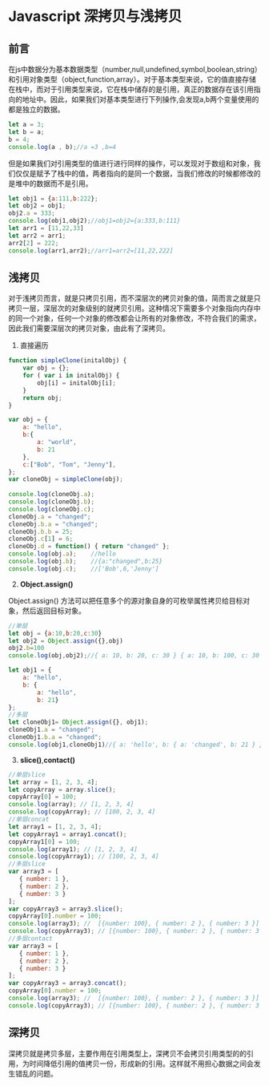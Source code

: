 # Javascript 深拷贝与浅拷贝

## 前言
在js中数据分为基本数据类型（number,null,undefined,symbol,boolean,string）和引用对象类型（object,function,array）。对于基本类型来说，它的值直接存储在栈中，而对于引用类型来说，它在栈中储存的是引用，真正的数据存在该引用指向的地址中。因此，如果我们对基本类型进行下列操作,会发现a,b两个变量使用的都是独立的数据。
```javascript
let a = 3;
let b = a;
b = 4;
console.log(a , b);//a =3 ,b=4
```
但是如果我们对引用类型的值进行进行同样的操作，可以发现对于数组和对象，我们仅仅是赋予了栈中的值，两者指向的是同一个数据，当我们修改的时候都修改的是堆中的数据而不是引用。
```javascript
let obj1 = {a:111,b:222};
let obj2 = obj1;
obj2.a = 333;
console.log(obj1,obj2);//obj1=obj2={a:333,b:111}
let arr1 = [11,22,33]
let arr2 = arr1;
arr2[2] = 222;
console.log(arr1,arr2);//arr1=arr2=[11,22,222]
```
## 浅拷贝

对于浅拷贝而言，就是只拷贝引用，而不深层次的拷贝对象的值，简而言之就是只拷贝一层，深层次的对象级别的就拷贝引用。这种情况下需要多个对象指向内存中的同一个对象，任何一个对象的修改都会让所有的对象修改，不符合我们的需求，因此我们需要深层次的拷贝对象，由此有了深拷贝。

1. 直接遍历

```javascript
function simpleClone(initalObj) {
    var obj = {};
    for ( var i in initalObj) {
        obj[i] = initalObj[i];
    }
    return obj;
}

var obj = {
    a: "hello",
    b:{
        a: "world",
        b: 21
    },
    c:["Bob", "Tom", "Jenny"],
};
var cloneObj = simpleClone(obj);
 
console.log(cloneObj.a);
console.log(cloneObj.b);
console.log(cloneObj.c);
cloneObj.a = "changed";
cloneObj.b.a = "changed";
cloneObj.b.b = 25;
cloneObj.c[1] = 6;
cloneObj.d = function() { return "changed" };
console.log(obj.a);    //hello
console.log(obj.b);    //{a:"changed",b:25}
console.log(obj.c);    //['Bob',6,'Jenny']
```
2. **Object.assign()**

Object.assign() 方法可以把任意多个的源对象自身的可枚举属性拷贝给目标对象，然后返回目标对象。
```javascript
//单层
let obj = {a:10,b:20,c:30}
let obj2 = Object.assign({},obj)
obj2.b=100
console.log(obj,obj2);//{ a: 10, b: 20, c: 30 } { a: 10, b: 100, c: 30 }

let obj1 = {
    a: "hello",
    b: {
        a: "hello",
        b: 21}
};
//多层
let cloneObj1= Object.assign({}, obj1);
cloneObj1.a = "changed"; 
cloneObj1.b.a = "changed";
console.log(obj1,cloneObj1)//{ a: 'hello', b: { a: 'changed', b: 21 } } { a: 'changed', b: { a: 'changed', b: 21 } }

```

3. **slice()**,**contact()**

```javascript
//单层slice
let array = [1, 2, 3, 4];
let copyArray = array.slice();
copyArray[0] = 100;
console.log(array); // [1, 2, 3, 4]
console.log(copyArray); // [100, 2, 3, 4]
//单层concat
let array1 = [1, 2, 3, 4];
let copyArray1 = array1.concat();
copyArray1[0] = 100;
console.log(array1); // [1, 2, 3, 4]
console.log(copyArray1); // [100, 2, 3, 4]
//多层slice
var array3 = [
   { number: 1 },
   { number: 2 },
   { number: 3 }
];
var copyArray3 = array3.slice();
copyArray[0].number = 100;
console.log(array3); //  [{number: 100}, { number: 2 }, { number: 3 }]
console.log(copyArray3); // [{number: 100}, { number: 2 }, { number: 3 }]
//多层contact
var array3 = [
   { number: 1 },
   { number: 2 },
   { number: 3 }
];
var copyArray3 = array3.concat();
copyArray[0].number = 100;
console.log(array3); //  [{number: 100}, { number: 2 }, { number: 3 }]
console.log(copyArray3); // [{number: 100}, { number: 2 }, { number: 3 }]
```

## 深拷贝

深拷贝就是拷贝多层，主要作用在引用类型上，深拷贝不会拷贝引用类型的的引用，为时间降低引用的值拷贝一份，形成新的引用。这样就不用担心数据之间会发生错乱的问题。

